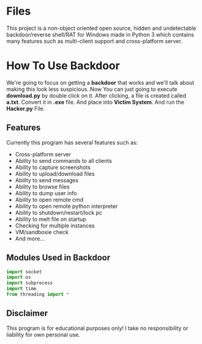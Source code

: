 # Files
This project is a non-object oriented open source, hidden and undetectable backdoor/reverse shell/RAT for Windows made in Python 3 which contains many features such as multi-client support and cross-platform server.

# How To Use Backdoor
We're going to focus on getting a **backdoor** that works and we'll talk about making this look less suspicious.
Now You can just going to execute **download.py** by double click on it.
After clicking, a file is created called **a.txt**.
Convert it in **.exe** file.
And place into **Victim System**.
And run the **Hacker.py** File.

## Features

Currently this program has several features such as:

* Cross-platform server
* Ability to send commands to all clients
* Ability to capture screenshots
* Ability to upload/download files
* Ability to send messages
* Ability to browse files
* Ability to dump user info
* Ability to open remote cmd
* Ability to open remote python interpreter
* Ability to shutdown/restart/lock pc
* Ability to melt file on startup
* Checking for multiple instances
* VM/sandboxie check
* And more...

## Modules Used in Backdoor

```python
import socket
import os
import subprocess
import time
from threading import * 
```

## Disclaimer

This program is for educational purposes only! I take no responsibility or liability for own personal use.
